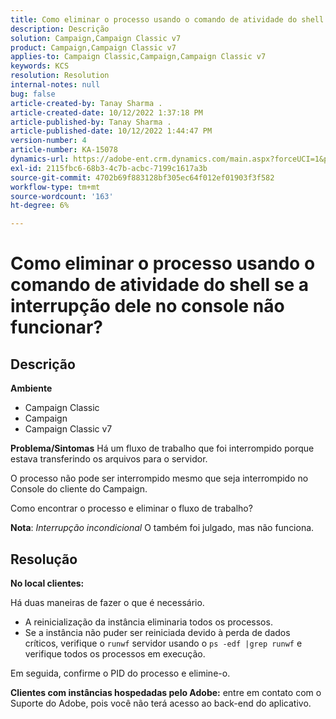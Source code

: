 ```yaml
---
title: Como eliminar o processo usando o comando de atividade do shell se a interrupção dele no console não funcionar?
description: Descrição
solution: Campaign,Campaign Classic v7
product: Campaign,Campaign Classic v7
applies-to: Campaign Classic,Campaign,Campaign Classic v7
keywords: KCS
resolution: Resolution
internal-notes: null
bug: false
article-created-by: Tanay Sharma .
article-created-date: 10/12/2022 1:37:18 PM
article-published-by: Tanay Sharma .
article-published-date: 10/12/2022 1:44:47 PM
version-number: 4
article-number: KA-15078
dynamics-url: https://adobe-ent.crm.dynamics.com/main.aspx?forceUCI=1&pagetype=entityrecord&etn=knowledgearticle&id=873dc8f7-324a-ed11-bba2-0022480868ff
exl-id: 2115fbc6-68b3-4c7b-acbc-7199c1617a3b
source-git-commit: 4702b69f883128bf305ec64f012ef01903f3f582
workflow-type: tm+mt
source-wordcount: '163'
ht-degree: 6%

---
```


# Como eliminar o processo usando o comando de atividade do shell se a interrupção dele no console não funcionar?

## Descrição

<b>Ambiente</b>
- Campaign Classic
- Campaign
- Campaign Classic v7



<b>Problema/Sintomas</b>
Há um fluxo de trabalho que foi interrompido porque estava transferindo os arquivos para o servidor.

O processo não pode ser interrompido mesmo que seja interrompido no Console do cliente do Campaign.

Como encontrar o processo e eliminar o fluxo de trabalho?

<b>Nota</b>: *Interrupção incondicional* O também foi julgado, mas não funciona.


## Resolução


<b>No local</b><b> clientes:</b>

Há duas maneiras de fazer o que é necessário.

- A reinicialização da instância eliminaria todos os processos.
- Se a instância não puder ser reiniciada devido à perda de dados críticos, verifique o `runwf` servidor usando o `ps -edf |grep runwf` e verifique todos os processos em execução.


Em seguida, confirme o PID do processo e elimine-o.

<b>Clientes com instâncias hospedadas pelo Adobe:</b> entre em contato com o Suporte do Adobe, pois você não terá acesso ao back-end do aplicativo.
